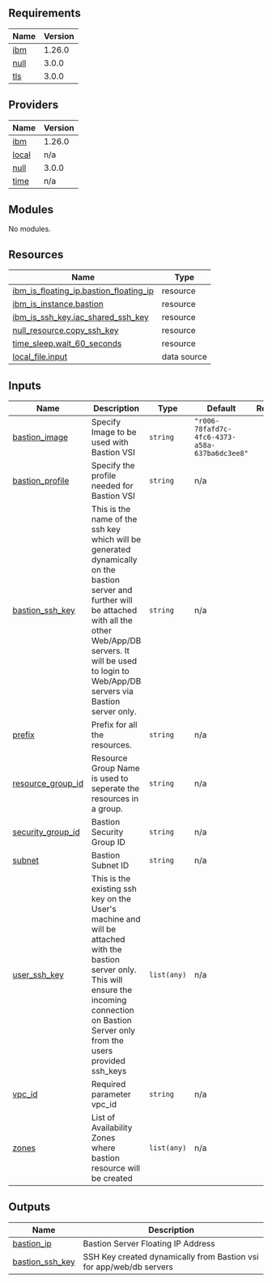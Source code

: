 ## Requirements

| Name | Version |
|------|---------|
| <a name="requirement_ibm"></a> [ibm](#requirement\_ibm) | 1.26.0 |
| <a name="requirement_null"></a> [null](#requirement\_null) | 3.0.0 |
| <a name="requirement_tls"></a> [tls](#requirement\_tls) | 3.0.0 |

## Providers

| Name | Version |
|------|---------|
| <a name="provider_ibm"></a> [ibm](#provider\_ibm) | 1.26.0 |
| <a name="provider_local"></a> [local](#provider\_local) | n/a |
| <a name="provider_null"></a> [null](#provider\_null) | 3.0.0 |
| <a name="provider_time"></a> [time](#provider\_time) | n/a |

## Modules

No modules.

## Resources

| Name | Type |
|------|------|
| [ibm_is_floating_ip.bastion_floating_ip](https://registry.terraform.io/providers/IBM-Cloud/ibm/1.26.0/docs/resources/is_floating_ip) | resource |
| [ibm_is_instance.bastion](https://registry.terraform.io/providers/IBM-Cloud/ibm/1.26.0/docs/resources/is_instance) | resource |
| [ibm_is_ssh_key.iac_shared_ssh_key](https://registry.terraform.io/providers/IBM-Cloud/ibm/1.26.0/docs/resources/is_ssh_key) | resource |
| [null_resource.copy_ssh_key](https://registry.terraform.io/providers/hashicorp/null/3.0.0/docs/resources/resource) | resource |
| [time_sleep.wait_60_seconds](https://registry.terraform.io/providers/hashicorp/time/latest/docs/resources/sleep) | resource |
| [local_file.input](https://registry.terraform.io/providers/hashicorp/local/latest/docs/data-sources/file) | data source |

## Inputs

| Name | Description | Type | Default | Required |
|------|-------------|------|---------|:--------:|
| <a name="input_bastion_image"></a> [bastion\_image](#input\_bastion\_image) | Specify Image to be used with Bastion VSI | `string` | `"r006-78fafd7c-4fc6-4373-a58a-637ba6dc3ee8"` | no |
| <a name="input_bastion_profile"></a> [bastion\_profile](#input\_bastion\_profile) | Specify the profile needed for Bastion VSI | `string` | n/a | yes |
| <a name="input_bastion_ssh_key"></a> [bastion\_ssh\_key](#input\_bastion\_ssh\_key) | This is the name of the ssh key which will be generated dynamically on the bastion server and further will be attached with all the other Web/App/DB servers. It will be used to login to Web/App/DB servers via Bastion server only. | `string` | n/a | yes |
| <a name="input_prefix"></a> [prefix](#input\_prefix) | Prefix for all the resources. | `string` | n/a | yes |
| <a name="input_resource_group_id"></a> [resource\_group\_id](#input\_resource\_group\_id) | Resource Group Name is used to seperate the resources in a group. | `string` | n/a | yes |
| <a name="input_security_group_id"></a> [security\_group\_id](#input\_security\_group\_id) | Bastion Security Group ID | `string` | n/a | yes |
| <a name="input_subnet"></a> [subnet](#input\_subnet) | Bastion Subnet ID | `string` | n/a | yes |
| <a name="input_user_ssh_key"></a> [user\_ssh\_key](#input\_user\_ssh\_key) | This is the existing ssh key on the User's machine and will be attached with the bastion server only. This will ensure the incoming connection on Bastion Server only from the users provided ssh\_keys | `list(any)` | n/a | yes |
| <a name="input_vpc_id"></a> [vpc\_id](#input\_vpc\_id) | Required parameter vpc\_id | `string` | n/a | yes |
| <a name="input_zones"></a> [zones](#input\_zones) | List of Availability Zones where bastion resource will be created | `list(any)` | n/a | yes |

## Outputs

| Name | Description |
|------|-------------|
| <a name="output_bastion_ip"></a> [bastion\_ip](#output\_bastion\_ip) | Bastion Server Floating IP Address |
| <a name="output_bastion_ssh_key"></a> [bastion\_ssh\_key](#output\_bastion\_ssh\_key) | SSH Key created dynamically from Bastion vsi for app/web/db servers |
